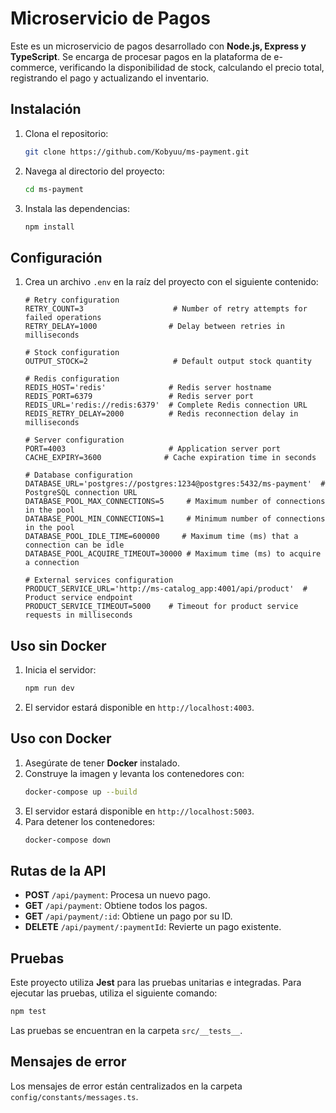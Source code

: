 # Microservicio de Pagos

Este es un microservicio de pagos desarrollado con **Node.js, Express y TypeScript**. Se encarga de procesar pagos en la plataforma de e-commerce, verificando la disponibilidad de stock, calculando el precio total, registrando el pago y actualizando el inventario.

## Instalación

1. Clona el repositorio:
   ```sh
   git clone https://github.com/Kobyuu/ms-payment.git
   ```
2. Navega al directorio del proyecto:
   ```sh
   cd ms-payment
   ```
3. Instala las dependencias:
   ```sh
   npm install
   ```

## Configuración

1. Crea un archivo `.env` en la raíz del proyecto con el siguiente contenido:
   ```env
   # Retry configuration
   RETRY_COUNT=3                    # Number of retry attempts for failed operations
   RETRY_DELAY=1000                # Delay between retries in milliseconds

   # Stock configuration
   OUTPUT_STOCK=2                   # Default output stock quantity

   # Redis configuration
   REDIS_HOST='redis'              # Redis server hostname
   REDIS_PORT=6379                 # Redis server port
   REDIS_URL='redis://redis:6379'  # Complete Redis connection URL
   REDIS_RETRY_DELAY=2000          # Redis reconnection delay in milliseconds

   # Server configuration
   PORT=4003                       # Application server port
   CACHE_EXPIRY=3600              # Cache expiration time in seconds

   # Database configuration
   DATABASE_URL='postgres://postgres:1234@postgres:5432/ms-payment'  # PostgreSQL connection URL
   DATABASE_POOL_MAX_CONNECTIONS=5     # Maximum number of connections in the pool
   DATABASE_POOL_MIN_CONNECTIONS=1     # Minimum number of connections in the pool
   DATABASE_POOL_IDLE_TIME=600000     # Maximum time (ms) that a connection can be idle
   DATABASE_POOL_ACQUIRE_TIMEOUT=30000 # Maximum time (ms) to acquire a connection

   # External services configuration
   PRODUCT_SERVICE_URL='http://ms-catalog_app:4001/api/product'  # Product service endpoint
   PRODUCT_SERVICE_TIMEOUT=5000    # Timeout for product service requests in milliseconds
   ```

## Uso sin Docker

1. Inicia el servidor:
   ```sh
   npm run dev
   ```
2. El servidor estará disponible en `http://localhost:4003`.

## Uso con Docker

1. Asegúrate de tener **Docker** instalado.
2. Construye la imagen y levanta los contenedores con:
   ```sh
   docker-compose up --build
   ```
3. El servidor estará disponible en `http://localhost:5003`.
4. Para detener los contenedores:
   ```sh
   docker-compose down
   ```

## Rutas de la API

- **POST** `/api/payment`: Procesa un nuevo pago.
- **GET** `/api/payment`: Obtiene todos los pagos.
- **GET** `/api/payment/:id`: Obtiene un pago por su ID.
- **DELETE** `/api/payment/:paymentId`: Revierte un pago existente.

## Pruebas

Este proyecto utiliza **Jest** para las pruebas unitarias e integradas. Para ejecutar las pruebas, utiliza el siguiente comando:

```sh
npm test
```

Las pruebas se encuentran en la carpeta `src/__tests__`.

## Mensajes de error

Los mensajes de error están centralizados en la carpeta `config/constants/messages.ts`.
